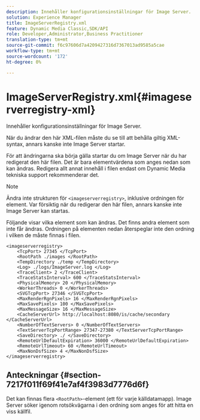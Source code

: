 ```yaml
---
description: Innehåller konfigurationsinställningar för Image Server.
solution: Experience Manager
title: ImageServerRegistry.xml
feature: Dynamic Media Classic,SDK/API
role: Developer,Administrator,Business Practitioner
translation-type: tm+mt
source-git-commit: f6c97606d7a4209427316d7367013ad9585a5cae
workflow-type: tm+mt
source-wordcount: '172'
ht-degree: 0%

---
```



# ImageServerRegistry.xml{#imageserverregistry-xml}

Innehåller konfigurationsinställningar för Image Server.

När du ändrar den här XML-filen måste du se till att behålla giltig XML-syntax, annars kanske inte Image Server startar.

För att ändringarna ska börja gälla startar du om Image Server när du har redigerat den här filen. Det är bara elementvärdena som anges nedan som kan ändras. Redigera allt annat innehåll i filen endast om Dynamic Media tekniska support rekommenderar det.

>[!NOTE]
>
>Ändra inte strukturen för `<imageserverregistry>`, inklusive ordningen för element. Var försiktig när du redigerar den här filen, annars kanske inte Image Server kan startas.

Följande visar vilka element som kan ändras. Det finns andra element som inte får ändras. Ordningen på elementen nedan återspeglar inte den ordning i vilken de måste finnas i filen.

```
<imageserverregistry>
    <TcpPort> 27345 </TcpPort>    
    <RootPath ./images </RootPath>
    <TempDirectory ./temp </TempDirectory>
    <Log> ./logs/ImageServer.log </Log>
    <TraceClient> 2 </TraceClient>
    <TraceStatsInterval> 600 </TraceStatsInterval>
    <PhysicalMemory> 20 </PhysicalMemory>
    <WorkerThreads> 0 </WorkerThreads>
    <SVGTcpPort> 27346 </SVGTcpPort>
    <MaxRenderRgnPixels> 16 </MaxRenderRgnPixels>
    <MaxSavePixels> 100 </MaxSavePixels>
    <MaxMessageSize> 16 </MaxMessageSize>
    <CacheServerUrl> http://localhost:8080/is/cache/secondary </CacheServerUrl>
    <NumberOfTextServers> 0 </NumberOfTextServers>
    <TextServerTcpPortRange> 27347-27380 </TextServerTcpPortRange>
    <SaveDirectory> ./ </SaveDirectory>
    <RemoteUrlDefaultExpiration> 36000 </RemoteUrlDefaultExpiration>
    <RemoteUrlTimeout> 60 </RemoteUrlTimeout>
    <MaxNonDsfSize> 4 </MaxNonDsfSize>
</imageserverregistry>
```

## Anteckningar {#section-7217f011f69f41e7af4f3983d7776d6f}

Det kan finnas flera `<RootPath>`-element (ett för varje källdatamapp). Image Server söker igenom rotsökvägarna i den ordning som anges för att hitta en viss källfil.
